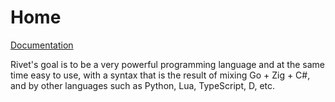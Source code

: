 # Home

[Documentation](https://rivet-lang.github.io/docs)

Rivet's goal is to be a very powerful programming language and at the same time
easy to use, with a syntax that is the result of mixing Go + Zig + C#, and by
other languages such as Python, Lua, TypeScript, D, etc.
